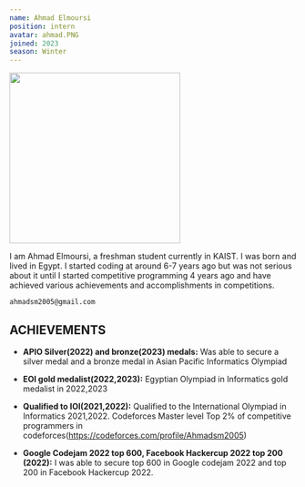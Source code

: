 ```yaml
---
name: Ahmad Elmoursi
position: intern
avatar: ahmad.PNG
joined: 2023
season: Winter
---
```


<img width="300" src="{{site.baseurl}}/images/people/{{page.avatar}}" data-action="zoom">

I am Ahmad Elmoursi, a freshman student currently in KAIST. I was born and lived in Egypt. I started
coding at around 6-7 years ago but was not serious about it until I started competitive programming 4
years ago and have achieved various achievements and accomplishments in competitions.


<i class="fa fa-envelope-o"></i> `ahmadsm2005@gmail.com`

## ACHIEVEMENTS

- **APIO Silver(2022) and bronze(2023) medals:** Was able to secure a silver medal and a bronze medal in Asian Pacific Informatics Olympiad

- **EOI gold medalist(2022,2023):** Egyptian Olympiad in Informatics gold medalist in 2022,2023

- **Qualified to IOI(2021,2022):** Qualified to the International Olympiad in Informatics 2021,2022. Codeforces Master level Top 2% of competitive programmers in codeforces(https://codeforces.com/profile/Ahmadsm2005)

- **Google Codejam 2022 top 600, Facebook Hackercup 2022 top 200 (2022):** I was able to secure top 600 in Google codejam 2022 and top 200 in Facebook Hackercup 2022.

